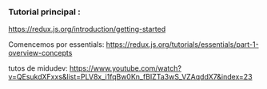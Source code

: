 ### Tutorial principal : 

https://redux.js.org/introduction/getting-started

Comencemos por essentials: 
https://redux.js.org/tutorials/essentials/part-1-overview-concepts

tutos de midudev:
https://www.youtube.com/watch?v=QEsukdXFxxs&list=PLV8x_i1fqBw0Kn_fBIZTa3wS_VZAqddX7&index=23